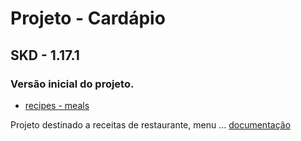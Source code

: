 # Projeto - Cardápio

## SKD - 1.17.1

### Versão inicial do projeto.

- [recipes - meals](https://github.com/isaiasnas/recipes)

Projeto destinado a receitas de restaurante, menu ...
[documentação](https://github.com/isaiasnas/recipes/blob/master/README.md)
